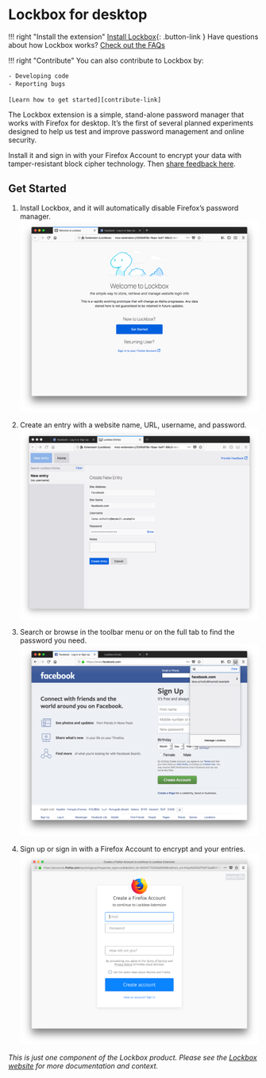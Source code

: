 # Lockbox for desktop

!!! right "Install the extension"
    [Install Lockbox][install-link]{: .button-link }
    Have questions about how Lockbox works? [Check out the FAQs][faq-link]

!!! right "Contribute"
    You can also contribute to Lockbox by:
    
    - Developing code
    - Reporting bugs
    
    [Learn how to get started][contribute-link]

The Lockbox extension is a simple, stand-alone password manager that works
with Firefox for desktop. It’s the first of several planned experiments
designed to help us test and improve password management and online
security.

Install it and sign in with your Firefox Account to encrypt your data with
tamper-resistant block cipher technology. Then [share feedback
here](feedback-link).

## Get Started

1. Install Lockbox, and it will automatically disable Firefox’s password manager.
   ![install lockbox](./images/tour-01.welcome.png)

2. Create an entry with a website name, URL, username, and password.
   ![create an entry](./images/tour-02.create-entry.png)

3. Search or browse in the toolbar menu or on the full tab to find the password you need.
   ![search from doorhanger](./images/tour-03.doorhanger-search.png)

4. Sign up or sign in with a Firefox Account to encrypt and your entries.
   ![sinup for fxa](./images/tour-04.signup-fxa.png)

_This is just one component of the Lockbox product. Please see the [Lockbox
website](website-link) for more documentation and context._

[install-link]: https://testpilot.firefox.com/files/lockbox@mozilla.com/latest
[faq-link]: /faqs/
[contribute-link]: /contributing/ 
[website-link]: https://mozilla-lockbox.github.io/
[feedback-link]: https://qsurvey.mozilla.com/s3/Lockbox-Input
